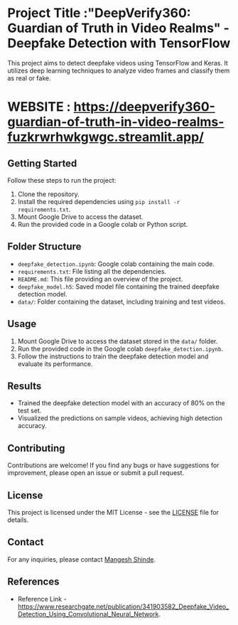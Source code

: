 # Project Title :"DeepVerify360: Guardian of Truth in Video Realms" -Deepfake Detection with TensorFlow

This project aims to detect deepfake videos using TensorFlow and Keras. It utilizes deep learning techniques to analyze video frames and classify them as real or fake.

# WEBSITE : https://deepverify360-guardian-of-truth-in-video-realms-fuzkrwrhwkgwgc.streamlit.app/

## Getting Started

Follow these steps to run the project:

1. Clone the repository.
2. Install the required dependencies using `pip install -r requirements.txt`.
3. Mount Google Drive to access the dataset.
4. Run the provided code in a Google colab or Python script.

## Folder Structure

- `deepfake_detection.ipynb`: Google colab containing the main code.
- `requirements.txt`: File listing all the dependencies.
- `README.md`: This file providing an overview of the project.
- `deepfake_model.h5`: Saved model file containing the trained deepfake detection model.
- `data/`: Folder containing the dataset, including training and test videos.

## Usage

1. Mount Google Drive to access the dataset stored in the `data/` folder.
2. Run the provided code in the Google colab `deepfake_detection.ipynb`.
3. Follow the instructions to train the deepfake detection model and evaluate its performance.

## Results

- Trained the deepfake detection model with an accuracy of 80% on the test set.
- Visualized the predictions on sample videos, achieving high detection accuracy.

## Contributing

Contributions are welcome! If you find any bugs or have suggestions for improvement, please open an issue or submit a pull request.

## License

This project is licensed under the MIT License - see the [LICENSE](LICENSE) file for details.

## Contact

For any inquiries, please contact [Mangesh Shinde](mailto:mangeshsshinde2016@gmail.com).

## References

- Reference Link - https://www.researchgate.net/publication/341903582_Deepfake_Video_Detection_Using_Convolutional_Neural_Network.
